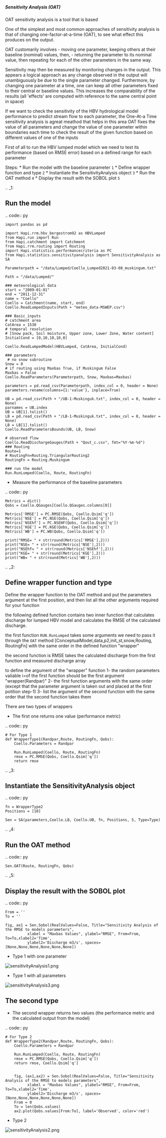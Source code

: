 ##### Sensitivity Analysis (OAT)
OAT sensitivity analysis is a tool that is based

One of the simplest and most common approaches of sensitivity analysis is that of changing one-factor-at-a-time (OAT), to see what effect this produces on the output.

OAT customarily involves
    - moving one parameter, keeping others at their baseline (nominal) values, then,
    - returning the parameter to its nominal value, then repeating for each of the other parameters in the same way.

Sensitivity may then be measured by monitoring changes in the output. This appears a logical approach as any change observed in the output will unambiguously be due to the single parameter changed. Furthermore, by changing one parameter at a time, one can keep all other parameters fixed to their central or baseline values. This increases the comparability of the results (all 'effects' are computed with reference to the same central point in space)


If we want to check the sensitivity of the HBV hydrological model performance to predict stream flow to each parameter, the One-At-a Time sensitivity analysis is agreat meathod that helps in this area
OAT fixes the value of all parameters and change the value of one parameter within boundaries each time to check the result of the given function based on different values of one of the inputs

First of all to run the HBV lumped model which we need to test its
performance (based on RMSE error) based on a defined range for each parameter

Steps:
    * Run the model with the baseline parameter `1`
    * Define wrapper function and type `2`
    * Instantiate the SensitivityAnalysis object `3`
    * Run the OAT method `4`
    * Display the result with the SOBOL plot `5`


.. _1:

## Run the model

.. code:: py

    import pandas as pd

    import Hapi.rrm.hbv_bergestrom92 as HBVLumped
    from Hapi.run import Run
    from Hapi.catchment import Catchment
    from Hapi.rrm.routing import Routing
    import Hapi.statistics.performancecriteria as PC
    from Hapi.statistics.sensitivityanalysis import SensitivityAnalysis as SA

    Parameterpath = "/data/Lumped/Coello_Lumped2021-03-08_muskingum.txt"

    Path = "/data/Lumped/"

    ### meteorological data
    start = "2009-01-01"
    end = "2011-12-31"
    name = "Coello"
    Coello = Catchment(name, start, end)
    Coello.ReadLumpedInputs(Path + "meteo_data-MSWEP.csv")

    ### Basic_inputs
    # catchment area
    CatArea = 1530
    # temporal resolution
    # [Snow pack, Soil moisture, Upper zone, Lower Zone, Water content]
    InitialCond = [0,10,10,10,0]

    Coello.ReadLumpedModel(HBVLumped, CatArea, InitialCond)

    ### parameters
     # no snow subroutine
    Snow = 0
    # if routing using Maxbas True, if Muskingum False
    Maxbas = False
    Coello.ReadParameters(Parameterpath, Snow, Maxbas=Maxbas)

    parameters = pd.read_csv(Parameterpath, index_col = 0, header = None)
    parameters.rename(columns={1:'value'}, inplace=True)

    UB = pd.read_csv(Path + "/UB-1-Muskinguk.txt", index_col = 0, header = None)
    parnames = UB.index
    UB = UB[1].tolist()
    LB = pd.read_csv(Path + "/LB-1-Muskinguk.txt", index_col = 0, header = None)
    LB = LB[1].tolist()
    Coello.ReadParametersBounds(UB, LB, Snow)

    # observed flow
    Coello.ReadDischargeGauges(Path + "Qout_c.csv", fmt="%Y-%m-%d")
    ### Routing
    Route=1
    # RoutingFn=Routing.TriangularRouting2
    RoutingFn = Routing.Muskingum

    ### run the model
    Run.RunLumped(Coello, Route, RoutingFn)

- Measure the performance of the baseline parameters

.. code:: py

    Metrics = dict()
    Qobs = Coello.QGauges[Coello.QGauges.columns[0]]

    Metrics['RMSE'] = PC.RMSE(Qobs, Coello.Qsim['q'])
    Metrics['NSE'] = PC.NSE(Qobs, Coello.Qsim['q'])
    Metrics['NSEhf'] = PC.NSEHF(Qobs, Coello.Qsim['q'])
    Metrics['KGE'] = PC.KGE(Qobs, Coello.Qsim['q'])
    Metrics['WB'] = PC.WB(Qobs, Coello.Qsim['q'])

    print("RMSE= " + str(round(Metrics['RMSE'],2)))
    print("NSE= " + str(round(Metrics['NSE'],2)))
    print("NSEhf= " + str(round(Metrics['NSEhf'],2)))
    print("KGE= " + str(round(Metrics['KGE'],2)))
    print("WB= " + str(round(Metrics['WB'],2)))

.. _2:

## Define wrapper function and type

Define the wrapper function to the OAT method and put the parameters argument
at the first position, and then list all the other arguments required for your function

the following defined function contains two inner function that calculates discharge for lumped HBV model and calculates the RMSE of the calculated discharge.

the first function `RUN.RunLumped` takes some arguments we need to pass it through the `OAT` method
[ConceptualModel,data,p2,init_st,snow,Routing, RoutingFn] with the same order in the defined function "wrapper"

the second function is RMSE takes the calculated discharge from the first function and measured discharge array

to define the argument of the "wrapper" function
1- the random parameters valiable i=of the first function should be the first argument "wrapper(Randpar)"
2- the first function arguments with the same order (except that the parameter argument is taken out and placed at the first potition step-1)
3- list the argument of the second function with the same order that the second function takes them

There are two types of wrappers
- The first one returns one value (performance metric)

.. code:: py

    # For Type 1
    def WrapperType1(Randpar,Route, RoutingFn, Qobs):
        Coello.Parameters = Randpar

        Run.RunLumped(Coello, Route, RoutingFn)
        rmse = PC.RMSE(Qobs, Coello.Qsim['q'])
        return rmse


.. _3:

## Instantiate the SensitivityAnalysis object

.. code:: py

    fn = WrapperType2
    Positions = [10]

    Sen = SA(parameters,Coello.LB, Coello.UB, fn, Positions, 5, Type=Type)

.. _4:

## Run the OAT method

.. code:: py

    Sen.OAT(Route, RoutingFn, Qobs)

.. _5:

## Display the result with the SOBOL plot

.. code:: py

    From = ''
    To = ''

    fig, ax1 = Sen.Sobol(RealValues=False, Title="Sensitivity Analysis of the RMSE to models parameters",
              xlabel = "Maxbas Values", ylabel="RMSE", From=From, To=To,xlabel2='Time',
              ylabel2='Discharge m3/s', spaces=[None,None,None,None,None,None])


- Type 1 with one parameter

![sensitivityAnalysis1.png](_images/sensitivityAnalysis1.png)
- Type 1 with all parameters

![sensitivityAnalysis3.png](_images/sensitivityAnalysis3.png)
## The second type

- The second wrapper returns two values (the performance metric and the calculated output from the model)

.. code:: py

    # For Type 2
    def WrapperType2(Randpar,Route, RoutingFn, Qobs):
        Coello.Parameters = Randpar

        Run.RunLumped(Coello, Route, RoutingFn)
        rmse = PC.RMSE(Qobs, Coello.Qsim['q'])
        return rmse, Coello.Qsim['q']


        fig, (ax1,ax2) = Sen.Sobol(RealValues=False, Title="Sensitivity Analysis of the RMSE to models parameters",
              xlabel = "Maxbas Values", ylabel="RMSE", From=From, To=To,xlabel2='Time',
              ylabel2='Discharge m3/s', spaces=[None,None,None,None,None,None])
        From = 0
        To = len(Qobs.values)
        ax2.plot(Qobs.values[From:To], label='Observed', color='red')

- Type 2

![sensitivityAnalysis2.png](_images/sensitivityAnalysis2.png)